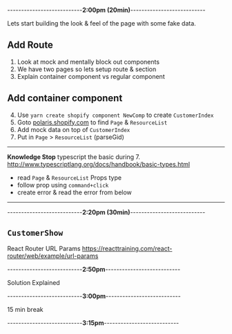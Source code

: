 ---------------------------**2:00pm (20min)**---------------------------

Lets start building the look & feel of the page with some fake data.

## Add Route
1. Look at mock and mentally block out components
2. We have two pages so lets setup route & section
3. Explain container component vs regular component

## Add container component
4. Use `yarn create shopify component NewComp` to create `CustomerIndex`
5. Goto [polaris.shopify.com](polaris.shopify.com) to find `Page` & `ResourceList`
6. Add mock data on top of `CustomerIndex`
7. Put in `Page` > `ResourceList` (parseGid)

---
**Knowledge Stop**
typescript the basic during 7.
http://www.typescriptlang.org/docs/handbook/basic-types.html

- read `Page` & `ResourceList` Props type
- follow prop using `command+click`
- create error & read the error from below
---



---------------------------**2:20pm (30min)**---------------------------

## `CustomerShow`
React Router URL Params
https://reacttraining.com/react-router/web/example/url-params

---------------------------**2:50pm**---------------------------

Solution Explained

---------------------------**3:00pm**---------------------------

15 min break

---------------------------**3:15pm**---------------------------
